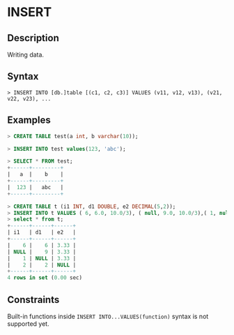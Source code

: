 # **INSERT**

## **Description**

Writing data.

## **Syntax**

```
> INSERT INTO [db.]table [(c1, c2, c3)] VALUES (v11, v12, v13), (v21, v22, v23), ...
```

## **Examples**

```sql
> CREATE TABLE test(a int, b varchar(10));

> INSERT INTO test values(123, 'abc');

> SELECT * FROM test;
+------+---------+
|   a  |    b    |
+------+---------+
|  123 |   abc   |
+------+---------+

> CREATE TABLE t (i1 INT, d1 DOUBLE, e2 DECIMAL(5,2));
> INSERT INTO t VALUES ( 6, 6.0, 10.0/3), ( null, 9.0, 10.0/3),( 1, null, 10.0/3), ( 2, 2.0, null );
> select * from t;
+------+------+------+
| i1   | d1   | e2   |
+------+------+------+
|    6 |    6 | 3.33 |
| NULL |    9 | 3.33 |
|    1 | NULL | 3.33 |
|    2 |    2 | NULL |
+------+------+------+
4 rows in set (0.00 sec)
```

## **Constraints**

Built-in functions inside `INSERT INTO...VALUES(function)` syntax is not supported yet.
